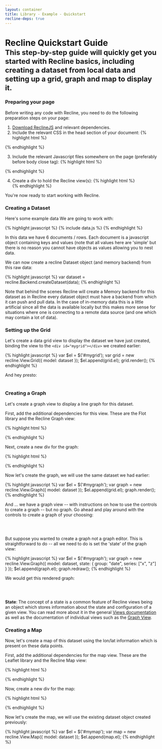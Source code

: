 ```yaml
---
layout: container
title: Library - Example - Quickstart
recline-deps: true
---
```


<div class="page-header">
  <h1>
    Recline Quickstart Guide
    <br />
    <small>This step-by-step guide will quickly get you started with Recline basics, including creating a dataset from local data and setting up a grid, graph and map to display it.</small>
  </h1>
</div>

### Preparing your page

Before writing any code with Recline, you need to do the following preparation steps on your page:

1. [Download ReclineJS](download.html) and relevant dependencies.
2. Include the relevant CSS in the head section of your document:
    {% highlight html %}
<!-- you do not have to use bootstrap but we use it by default -->
<link rel="stylesheet" href="vendor/bootstrap/2.0.2/css/bootstrap.css" />
<!-- CSS for relevant view components - here we just have grid -->
<link rel="stylesheet" href="css/grid.css" />{% endhighlight %}

3. Include the relevant Javascript files somewhere on the page (preferably before body close tag):
    {% highlight html %}<!-- 3rd party dependencies -->
<script type="text/javascript" src="vendor/jquery/1.7.1/jquery.js"></script>
<script type="text/javascript" src="vendor/underscore/1.1.6/underscore.js"></script>
<script type="text/javascript" src="vendor/backbone/0.5.1/backbone.js"></script>
<script type="text/javascript" src="vendor/jquery.mustache.js"></script>
<script type="text/javascript" src="vendor/bootstrap/2.0.2/bootstrap.js"></script>
<!-- note that we could include individual components rather than whole of recline e.g.
<script type="text/javascript" src="src/model.js"></script>
<script type="text/javascript" src="src/backend/base.js"></script>
<script type="text/javascript" src="src/backend/memory.js"></script>
<script type="text/javascript" src="src/view-grid.js"></script>
-->
<script type="text/javascript" src="recline.js"></script>{% endhighlight %}

4. Create a div to hold the Recline view(s):
    {% highlight html %}
    <div id="mygrid"></div>{% endhighlight %}

You're now ready to start working with Recline.

### Creating a Dataset

Here's some example data We are going to work with:

{% highlight javascript %}
{% include data.js %}
{% endhighlight %}

In this data we have 6 documents / rows. Each document is a javascript object
containing keys and values (note that all values here are 'simple' but there is
no reason you cannot have objects as values allowing you to nest data.

We can now create a recline Dataset object (and memory backend) from this raw data: 

{% highlight javascript %}
var dataset = recline.Backend.createDataset(data);
{% endhighlight %}

Note that behind the scenes Recline will create a Memory backend for this dataset as in Recline every dataset object must have a backend from which it can push and pull data. In the case of in-memory data this is a little artificial since all the data is available locally but this makes more sense for situations where one is connecting to a remote data source (and one which may contain a lot of data).


### Setting up the Grid

Let's create a data grid view to display the dataset we have just created, binding the view to the `<div id="mygrid"></div>` we created earlier:

{% highlight javascript %}
var $el = $('#mygrid');
var grid = new recline.View.Grid({
  model: dataset
});
$el.append(grid.el);
grid.render();
{% endhighlight %}

And hey presto:

<div id="mygrid" class="recline-read-only" style="margin-bottom: 30px; margin-top: -20px;">&nbsp;</div>

<script type="text/javascript">
{% include data.js %}
var dataset = recline.Backend.createDataset(data);
var $el = $('#mygrid');
var grid = new recline.View.Grid({
  model: dataset,
});
$el.append(grid.el);
grid.render();
</script>

### Creating a Graph

Let's create a graph view to display a line graph for this dataset.

First, add the additional dependencies for this view. These are the Flot
library and the Recline Graph view:

{% highlight html %}
<link rel="stylesheet" href="css/graph.css">

<!-- javascript -->
<script type="text/javascript" src="vendor/jquery.flot/0.7/jquery.flot.js"></script>
<script type="text/javascript" src="src/view-graph.js"></script>
{% endhighlight %}

Next, create a new div for the graph:

{% highlight html %}
<div id="mygraph"></div>
{% endhighlight %}

Now let's create the graph, we will use the same dataset we had earlier:

{% highlight javascript %}
var $el = $('#mygraph');
var graph = new recline.View.Graph({
  model: dataset
});
$el.append(grid.el);
graph.render();
{% endhighlight %}

And ... we have a graph view -- with instructions on how to use the controls to
create a graph -- but no graph. Go ahead and play around with the controls to
create a graph of your choosing:

<div id="mygraph" style="margin-bottom: 30px;">&nbsp;</div>

<script type="text/javascript">
var $el = $('#mygraph');
var graph = new recline.View.Graph({
  model: dataset
});
$el.append(graph.el);
graph.render();
</script>

But suppose you wanted to create a graph not a graph editor. This is
straightforward to do -- all we need to do is set the 'state' of the graph
view:

{% highlight javascript %}
var $el = $('#mygraph');
var graph = new recline.View.Graph({
  model: dataset,
  state: {
    group: "date",
    series: ["x", "z"]
  }
});
$el.append(graph.el);
graph.redraw();
{% endhighlight %}

We would get this rendered graph:

<div id="mygraph2" style="margin-bottom: 30px;">&nbsp;</div>

<script type="text/javascript">
var $el = $('#mygraph2');
var graph = new recline.View.Graph({
  model: dataset,
  state: {
    graphType: "lines-and-points",
    group: "x",
    series: ["y", "z"]
  }
});
$el.append(graph.el);
graph.redraw();
</script>

<div class="alert alert-info">
<strong>State</strong>: The concept of a state is a common feature of Recline views being an object
which stores information about the state and configuration of a given view. You
can read more about it in the general <a href="../docs/view.html">Views
documentation</a> as well as the documentation of individual views such as the
<a href="../docs/view-graph.html">Graph View</a>.
</div>

### Creating a Map

Now, let's create a map of this dataset using the lon/lat information which is
present on these data points.

First, add the additional dependencies for the map view. These are the Leaflet
library and the Recline Map view:

{% highlight html %}
<!-- css -->
<link rel="stylesheet" href="vendor/leaflet/0.3.1/leaflet.css">
<!--[if lte IE 8]>
<link rel="stylesheet" href="vendor/leaflet/0.3.1/leaflet.ie.css" />
<![endif]-->
<link rel="stylesheet" href="css/map.css">

<!-- javascript -->
<script type="text/javascript" src="vendor/leaflet/0.3.1/leaflet.js"></script>
<script type="text/javascript" src="src/view-map.js"></script>
{% endhighlight %}

Now, create a new div for the map:

{% highlight html %}
<div id="mymap"></div>
{% endhighlight %}

Now let's create the map, we will use the existing dataset object created
previously:

{% highlight javascript %}
var $el = $('#mymap');
var map = new recline.View.Map({
  model: dataset
});
$el.append(map.el);
{% endhighlight %}

<div id="mymap">&nbsp;</div>

<script type="text/javascript">
var $el = $('#mymap');
var map = new recline.View.Map({
  model: dataset
});
$el.append(map.el);
</script>

